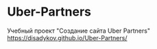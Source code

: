 # Uber-Partners
Учебный проект "Создание сайта Uber Partners"
https://disadykov.github.io/Uber-Partners/
